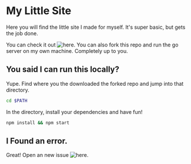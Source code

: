 # My Little Site

Here you will find the little site I made for myself.
It's super basic, but gets the job done.

You can check it out ![here](https://www.blainecantrell.com).
You can also fork this repo and run the go server on my own machine. Completely up to you.

## You said I can run this locally?

Yupe. Find where you the downloaded the forked repo and jump into that directory.

```bash
cd $PATH
```

In the directory, install your dependencies and have fun!

```bash
npm install && npm start
```

## I Found an error.

Great! Open an new issue ![here](https://github.com/Whatchamazog/Site/issues).
